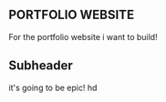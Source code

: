 ## PORTFOLIO WEBSITE

For the portfolio website i want to build!

## Subheader

it's going to be epic!
hd